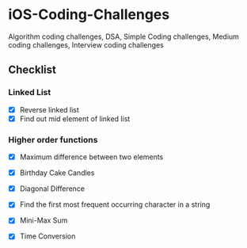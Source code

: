 # iOS-Coding-Challenges
Algorithm coding challenges, DSA, Simple Coding challenges, Medium coding challenges, Interview coding challenges

## Checklist

### Linked List
- [x] Reverse linked list
- [x] Find out mid element of linked list

### Higher order functions
- [x] Maximum difference between two elements
- [x] Birthday Cake Candles
- [x] Diagonal Difference
- [x] Find the first most frequent occurring character in a string
- [x] Mini-Max Sum
- [x] Time Conversion




